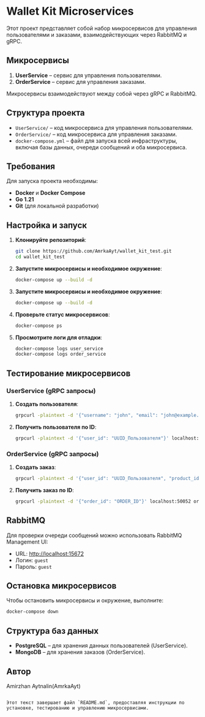 # Wallet Kit Microservices

Этот проект представляет собой набор микросервисов для управления пользователями и заказами, взаимодействующих через RabbitMQ и gRPC.

## Микросервисы

1. **UserService** – сервис для управления пользователями.
2. **OrderService** – сервис для управления заказами.

Микросервисы взаимодействуют между собой через gRPC и RabbitMQ.

## Структура проекта

- `UserService/` – код микросервиса для управления пользователями.
- `OrderService/` – код микросервиса для управления заказами.
- `docker-compose.yml` – файл для запуска всей инфраструктуры, включая базы данных, очереди сообщений и оба микросервиса.

## Требования

Для запуска проекта необходимы:

- **Docker** и **Docker Compose**
- **Go 1.21**
- **Git** (для локальной разработки)

## Настройка и запуск

1. **Клонируйте репозиторий**:
   ```bash
   git clone https://github.com/AmrkaAyt/wallet_kit_test.git
   cd wallet_kit_test
2. **Запустите микросервисы и необходимое окружение**:
   ```bash
   docker-compose up --build -d
2. **Запустите микросервисы и необходимое окружение**:
   ```bash
   docker-compose up --build -d
   ```

3. **Проверьте статус микросервисов**:
   ```bash
   docker-compose ps
   ```

4. **Просмотрите логи для отладки**:
   ```bash
   docker-compose logs user_service
   docker-compose logs order_service
   ```

## Тестирование микросервисов

### UserService (gRPC запросы)

1. **Создать пользователя**:
   ```bash
   grpcurl -plaintext -d '{"username": "john", "email": "john@example.com"}' localhost:50051 user.UserService/CreateUser
   ```

2. **Получить пользователя по ID**:
   ```bash
   grpcurl -plaintext -d '{"user_id": "UUID_Пользователя"}' localhost:50051 user.UserService/GetUser
   ```

### OrderService (gRPC запросы)

1. **Создать заказ**:
   ```bash
   grpcurl -plaintext -d '{"user_id": "UUID_Пользователя", "product_id": "123", "quantity": 2}' localhost:50052 order.OrderService/CreateOrder
   ```

2. **Получить заказ по ID**:
   ```bash
   grpcurl -plaintext -d '{"order_id": "ORDER_ID"}' localhost:50052 order.OrderService/GetOrder
   ```

## RabbitMQ

Для проверки очереди сообщений можно использовать RabbitMQ Management UI:
- URL: [http://localhost:15672](http://localhost:15672)
- Логин: `guest`
- Пароль: `guest`

## Остановка микросервисов

Чтобы остановить микросервисы и окружение, выполните:
```bash
docker-compose down
```

## Структура баз данных

- **PostgreSQL** – для хранения данных пользователей (UserService).
- **MongoDB** – для хранения заказов (OrderService).

## Автор

Amirzhan Aytnalin(AmrkaAyt)
```

Этот текст завершает файл `README.md`, предоставляя инструкции по установке, тестированию и управлению микросервисами.
